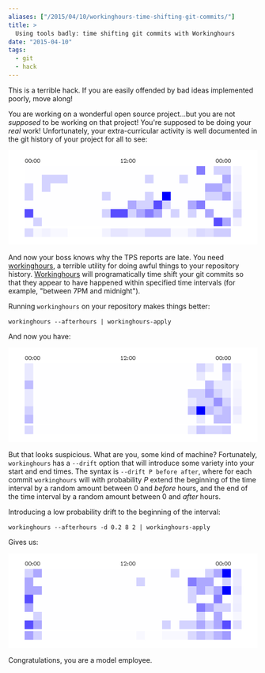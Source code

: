 ```yaml
---
aliases: ["/2015/04/10/workinghours-time-shifting-git-commits/"]
title: >
  Using tools badly: time shifting git commits with Workinghours
date: "2015-04-10"
tags:
  - git
  - hack
---
```


This is a terrible hack.  If you are easily offended by bad ideas
implemented poorly, move along!

You are working on a wonderful open source project...but you are not
*supposed* to be working on that project! You're supposed to be doing
your *real* work!  Unfortunately, your extra-curricular activity is
well documented in the git history of your project for all to see:

![Heatmap of original commit history][repo-before.png]

And now your boss knows why the TPS reports are late.  You need
[workinghours][], a terrible utility for doing awful things to your
repository history.  [Workinghours][] will programatically time shift
your git commits so that they appear to have happened within specified
time intervals (for example, "between 7PM and midnight").

[workinghours]: https://github.com/larsks/workinghours.git

Running `workinghours` on your repository makes things better:

    workinghours --afterhours | workinghours-apply

And now you have:

![Heatmap of modified commit history][repo-after.png]

But that looks suspicious.  What are you, some kind of machine?
Fortunately, `workinghours` has a `--drift` option that will introduce
some variety into your start and end times.  The syntax is `--drift P
before after`, where for each commit `workinghours` will with
probability *P* extend the beginning of the time interval by a random
amount between 0 and *before*
hours, and the end of the time interval by a random amount between 0
and *after* hours.

Introducing a low probability drift to the beginning of the interval:

    workinghours --afterhours -d 0.2 8 2 | workinghours-apply

Gives us:

![Heatmap of modified commit history][repo-drifted.png]

Congratulations, you are a model employee.

[repo-before.png]: /assets/2015/04/10/repo-before.png
[repo-after.png]: /assets/2015/04/10/repo-after.png
[repo-drifted.png]: /assets/2015/04/10/repo-drifted.png
